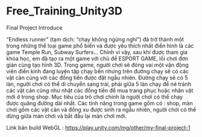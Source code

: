 # Free_Training_Unity3D
Final Project Introduce

“Endless runner” (tạm dịch: “chạy không ngừng nghỉ”) đã trở thành một trong những thể loại game phổ biến và được yêu thích nhất điển hình là các game Temple Run, Subway Surfers... 
Chính vì vậy, sau khi được tham gia khóa học, em đã tạo ra một game với chủ đề ESPORT GAME, lối chơi đơn giản cùng tạo hình 3D. 
Trong game, người chơi sẽ đóng vai một vận động viên điền kinh đang luyện tập chạy bền nhưng trên đường chạy sẽ có các vật cản cùng với các đồng tiền được đặt ngẫu nhiên.
Đường chạy sẽ có 5 làn, người chơi có thể di chuyển sang trái, phải giữa 5 làn chạy để né tránh các vật cản cũng như nhặt các đồng tiền để mua trang phục hoặc nhân vật mới ở trong shop. Mục tiêu của trò chơi chính là người chơi có thể chạy được quãng đường dài nhất.
Các tính năng trong game gồm có : shop, màn chơi gồm các vật cản và đồng xu được sinh ra ngẫu nhiên, người chơi có thể dừng giữa màn chơi và bắt đầu lại màn chơi mới. 

Link bản build WebGL : https://play.unity.com/mg/other/my-final-project-1
